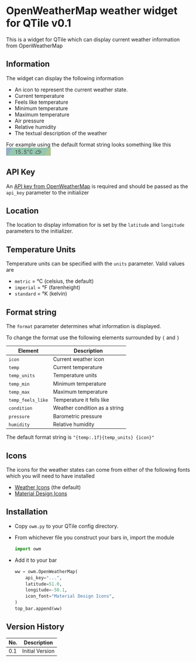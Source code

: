 # OpenWeatherMap weather widget for QTile v0.1

This is a widget for QTile which can display current weather information
from OpenWeatherMap

## Information

The widget can display the following information

- An icon to represent the current weather state.
- Current temperature
- Feels like temperature
- Minimum temperature
- Maximum temperature
- Air pressure
- Relative humidity
- The textual description of the weather

For example using the default format string looks something like this
![example](./example.png)

## API Key

An [API key from OpenWeatherMap](https://openweathermap.org/api) is required and should be passed as the `api_key` parameter to the initializer

## Location

The location to display infomation for is set by the `latitude` and `longitude` parameters to the initializer.

## Temperature Units

Temperature units can be specified with the `units` parameter. Valid values are

- `metric` = °C (celsius, the default)
- `imperial` = °F (farenheight)
- `standard` = °K (kelvin)

## Format string

The `format` parameter determines what information is displayed.

To change the format use the following elements surrounded by `{` and `}`

| Element           | Description                   |
| ----------------- | ----------------------------- |
| `icon`            | Current weather icon          |
| `temp`            | Current temperature           |
| `temp_units`      | Temperature units             |
| `temp_min`        | Minimum temperature           |
| `temp_max`        | Maximum temperature           |
| `temp_feels_like` | Temperature it fells like     |
| `condition`       | Weather condition as a string |
| `pressure`        | Barometric pressure           |
| `humidity`        | Relative humidity             |

The default format string is `"{temp:.1f}{temp_units} {icon}"`

## Icons

The icons for the weather states can come from either of the following fonts which you will need to have installed

- [Weather Icons](https://erikflowers.github.io/weather-icons/) (the default)
- [Material Design Icons](https://materialdesignicons.com/)

## Installation

- Copy `owm.py` to your QTile config directory.
- From whichever file you construct your bars in, import the module

  ```python
  import owm
  ```

- Add it to your bar

  ```python
  ww = owm.OpenWeatherMap(
      api_key="...",
      latitude=51.0,
      longitude=-50.1,
      icon_font="Material Design Icons",
  )
  top_bar.append(ww)
  ```

## Version History

| No.   | Description |
| ----- | ----------- |
| 0.1   | Initial Version |
